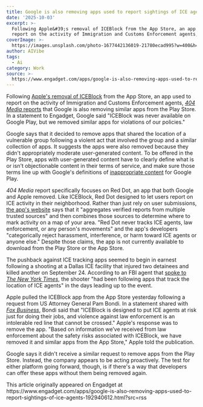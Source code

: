 ```yaml
---
title: Google is also removing apps used to report sightings of ICE agents
date: '2025-10-03'
excerpt: >-
  Following Apple&#39;s removal of ICEBlock from the App Store, an app used to
  report on the activity of Immigration and Customs Enforcement agents, 404...
coverImage: >-
  https://images.unsplash.com/photo-1677442136019-21780ecad995?w=400&h=200&fit=crop&auto=format
author: AIVibe
tags:
  - Ai
category: Work
source: >-
  https://www.engadget.com/apps/google-is-also-removing-apps-used-to-report-sightings-of-ice-agents-192940612.html?src=rss
---
```

<p>Following <a data-i13n="elm:context_link;elmt:doNotAffiliate;cpos:1;pos:1" class="no-affiliate-link" href="https://www.engadget.com/apps/apple-removes-iceblock-from-the-app-store-after-trump-administrations-demand-031659651.html">Apple&#39;s removal of ICEBlock</a> from the App Store, an app used to report on the activity of Immigration and Customs Enforcement agents, <a data-i13n="elm:context_link;elmt:doNotAffiliate;cpos:2;pos:1" class="no-affiliate-link" href="https://www.404media.co/google-calls-ice-agents-a-vulnerable-group-removes-ice-spotting-app-red-dot/"><em>404 Media </em>reports</a> that Google is also removing similar apps from the Play Store. In a statement to Engadget, Google said &quot;ICEBlock was never available on Google Play, but we removed similar apps for violations of our policies.&quot;</p>
<p>Google says that it decided to remove apps that shared the location of a vulnerable group following a violent act that involved the group and a similar collection of apps. It suggests the apps were also removed because they didn&#39;t appropriately moderate user-generated content. To be offered in the Play Store, apps with user-generated content have to clearly define what is or isn&#39;t objectionable content in their terms of service, and make sure those terms line up with Google&#39;s definitions of <a data-i13n="elm:context_link;elmt:doNotAffiliate;cpos:3;pos:1" class="no-affiliate-link" href="https://support.google.com/googleplay/android-developer/answer/9878810?ref=404media.co">inappropriate content</a> for Google Play.</p>
<span id="end-legacy-contents"></span><p><em>404 Media</em> report specifically focuses on Red Dot, an app that both Google and Apple removed. Like ICEBlock, Red Dot designed to let users report on ICE activity in their neighborhood. Rather than just rely on user submissions,  <a data-i13n="elm:context_link;elmt:doNotAffiliate;cpos:4;pos:1" class="no-affiliate-link" href="https://iceradar.app/?ref=404media.co">the app&#39;s website</a> says that it &quot;aggregates verified reports from multiple trusted sources&quot; and then combines those sources to determine where to mark activity on a map of your area. &quot;Red Dot never tracks ICE agents, law enforcement, or any person&#39;s movements&quot; and the app&#39;s developers &quot;categorically reject harassment, interference, or harm toward ICE agents or anyone else.&quot; Despite those claims, the app is not currently available to download from the Play Store or the App Store.</p>
<p>The pushback against ICE tracking apps seemed to begin in earnest following a shooting at a Dallas ICE facility that injured two detainees and killed another on September 24. According to an FBI agent that <a data-i13n="elm:context_link;elmt:doNotAffiliate;cpos:5;pos:1" class="no-affiliate-link" href="https://www.nytimes.com/2025/09/25/us/dallas-ice-facility-shooting-suspect.html">spoke to <em>The New York Times</em></a>, the shooter &quot;had been following apps that track the location of ICE agents&quot; in the days leading up to the event.</p>
<p>Apple pulled the ICEBlock app from the App Store yesterday following a request from US Attorney General Pam Bondi. In a statement shared with <a data-i13n="elm:context_link;elmt:doNotAffiliate;cpos:6;pos:1" class="no-affiliate-link" href="https://www.foxbusiness.com/politics/apple-takes-down-ice-tracking-app-after-pressure-from-ag-bondi"><em>Fox Business</em></a>, Bondi said that &quot;ICEBlock is designed to put ICE agents at risk just for doing their jobs, and violence against law enforcement is an intolerable red line that cannot be crossed.&quot; Apple&#39;s response was to remove the app. &quot;Based on information we’ve received from law enforcement about the safety risks associated with ICEBlock, we have removed it and similar apps from the App Store,&quot; Apple told the publication.</p>
<p>Google says it didn&#39;t receive a similar request to remove apps from the Play Store. Instead, the company appears to be acting proactively. The test for either platform going forward, though, is if there&#39;s a way that developers can offer these apps without them being removed again.</p>This article originally appeared on Engadget at https://www.engadget.com/apps/google-is-also-removing-apps-used-to-report-sightings-of-ice-agents-192940612.html?src=rss
